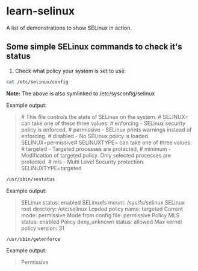 # learn-selinux

A list of demonstrations to show SELinux in action.

## Some simple SELinux commands to check it's status

1. Check what policy your system is set to use:

```bash
cat /etc/selinux/config
```

**Note:** The above is also symlinked to /etc/sysconfig/selinux

Example output:

> &#8203;# This file controls the state of SELinux on the system.
> &#8203;# SELINUX= can take one of these three values:
> &#8203;#     enforcing - SELinux security policy is enforced.
> &#8203;#     permissive - SELinux prints warnings instead of enforcing.
> &#8203;#     disabled - No SELinux policy is loaded.
> SELINUX=permissive
> &#8203;# SELINUXTYPE= can take one of three values:
> &#8203;#     targeted - Targeted processes are protected,
> &#8203;#     minimum - Modification of targeted policy. Only selected processes are protected.
> &#8203;#     mls - Multi Level Security protection.
> SELINUXTYPE=targeted

```bash
/usr/sbin/sestatus
```

Example output:

> SELinux status:                 enabled
> SELinuxfs mount:                /sys/fs/selinux
> SELinux root directory:         /etc/selinux
> Loaded policy name:             targeted
> Current mode:                   permissive
> Mode from config file:          permissive
> Policy MLS status:              enabled
> Policy deny_unknown status:     allowed
> Max kernel policy version:      31

```bash
/usr/sbin/getenforce
```

Example output:

> Permissive
